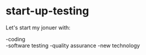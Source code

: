 # start-up-testing
Let's start my jonuer with: 

-coding  
-software testing 
-quality assurance
-new technology 
